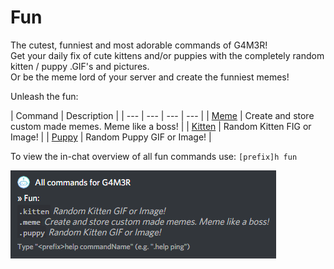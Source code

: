 # Fun

The cutest, funniest and most adorable commands of G4M3R!  
Get your daily fix of cute kittens and/or puppies with the completely random kitten / puppy .GIF's and pictures.  
Or be the meme lord of your server and create the funniest memes!

Unleash the fun:

| Command | Description |
| --- | --- | --- | --- |
| [Meme](meme.md) | Create and store custom made memes. Meme like a boss! |
| [Kitten](kitten.md) | Random Kitten FIG or Image! |
| [Puppy](puppy.md) | Random Puppy GIF or Image! |

To view the in-chat overview of all fun commands use: `[prefix]h fun`

![Typo in the picture: \`.puppy\` is supposed to say: &quot;Random puppy GIF or Image!&quot;](../../.gitbook/assets/image%20%2878%29.png)


